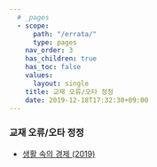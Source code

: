 ```yaml
---
  # _pages
  - scope:
      path: "/errata/"
      type: pages
	nav_order: 3
	has_children: true
	has_toc: false
    values:
      layout: single
	title: 교재 오류/오타 정정
	date: 2019-12-18T17:32:30+09:00
---
```


### 교재 오류/오타 정정

- [생활 속의 경제 (2019)](/posts/errata/ie-2019-textbook/)
